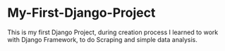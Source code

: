 # My-First-Django-Project
This is my first Django Project, during creation process I learned to work with Django Framework, to do Scraping and simple data analysis. 
